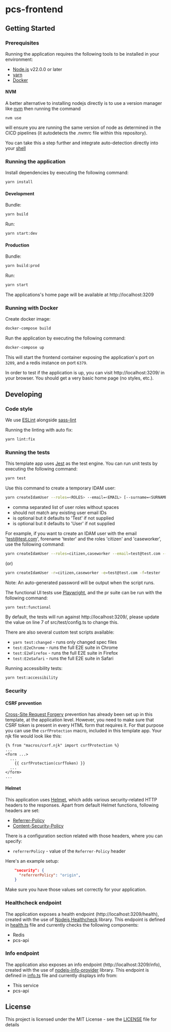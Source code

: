 # pcs-frontend

## Getting Started

### Prerequisites

Running the application requires the following tools to be installed in your environment:

- [Node.js](https://nodejs.org/) v22.0.0 or later
- [yarn](https://yarnpkg.com/)
- [Docker](https://www.docker.com)

#### NVM

A better alternative to installing nodejs directly is to use a version manager like [nvm](https://github.com/nvm-sh/nvm)
then running the command

```
nvm use
```

will ensure you are running the same version of node as determined in the CICD pipelines (it autodetects the .nvmrc file within this repository).

You can take this a step further and integrate auto-detection directly into your [shell](https://github.com/nvm-sh/nvm?tab=readme-ov-file#calling-nvm-use-automatically-in-a-directory-with-a-nvmrc-file)

### Running the application

Install dependencies by executing the following command:

```bash
yarn install
```

#### Development

Bundle:

```bash
yarn build
```

Run:

```bash
yarn start:dev
```

#### Production

Bundle:

```bash
yarn build:prod
```

Run:

```bash
yarn start
```

The applications's home page will be available at http://localhost:3209

### Running with Docker

Create docker image:

```bash
docker-compose build
```

Run the application by executing the following command:

```bash
docker-compose up
```

This will start the frontend container exposing the application's port on `3209`, and a redis instance on port `6379`.

In order to test if the application is up, you can visit http://localhost:3209/ in your browser.
You should get a very basic home page (no styles, etc.).

## Developing

### Code style

We use [ESLint](https://github.com/typescript-eslint/typescript-eslint)
alongside [sass-lint](https://github.com/sasstools/sass-lint)

Running the linting with auto fix:

```bash
yarn lint:fix
```

### Running the tests

This template app uses [Jest](https://jestjs.io//) as the test engine. You can run unit tests by executing
the following command:

```bash
yarn test
```

Use this command to create a temporary IDAM user:

```bash
yarn createIdamUser --roles=<ROLES> --email=<EMAIL> [--surname=<SURNAME>] [--forename=<FORENAME>]
```

- <ROLES> comma separated list of user roles without spaces
- <EMAIL> should not match any existing user email IDs
- <SURNAME> is optional but it defaults to 'Test' if not supplied
- <FORENAME> is optional but it defaults to 'User' if not supplied

For example, if you want to create an IDAM user with the email 'test@test.com', forename 'tester' and the roles 'citizen' and 'caseworker', use the following command:

```bash
yarn createIdamUser --roles=citizen,caseworker --email=test@test.com --forename=tester
```

(or)

```bash
yarn createIdamUser -r=citizen,caseworker -e=test@test.com -f=tester
```

Note: An auto-generated password will be output when the script runs.

The functional UI tests use [Playwright](https://playwright.dev/), and the pr suite can be run with the following command:

```bash
yarn test:functional
```

By default, the tests will run against http://localhost:3209/, please update the value on line 7 of src/test/config.ts to change this.

There are also several custom test scripts available:

- `yarn test:changed` - runs only changed spec files
- `test:E2eChrome` - runs the full E2E suite in Chrome
- `test:E2eFirefox` - runs the full E2E suite in Firefox
- `test:E2eSafari` - runs the full E2E suite in Safari

Running accessibility tests:

```bash
yarn test:accessibility
```

### Security

#### CSRF prevention

[Cross-Site Request Forgery](https://github.com/pillarjs/understanding-csrf) prevention has already been
set up in this template, at the application level. However, you need to make sure that CSRF token
is present in every HTML form that requires it. For that purpose you can use the `csrfProtection` macro,
included in this template app. Your njk file would look like this:

```
{% from "macros/csrf.njk" import csrfProtection %}
...
<form ...>
  ...
    {{ csrfProtection(csrfToken) }}
  ...
</form>
...
```

#### Helmet

This application uses [Helmet](https://helmetjs.github.io/), which adds various security-related HTTP headers
to the responses. Apart from default Helmet functions, following headers are set:

- [Referrer-Policy](https://helmetjs.github.io/docs/referrer-policy/)
- [Content-Security-Policy](https://helmetjs.github.io/docs/csp/)

There is a configuration section related with those headers, where you can specify:

- `referrerPolicy` - value of the `Referrer-Policy` header

Here's an example setup:

```json
    "security": {
      "referrerPolicy": "origin",
    }
```

Make sure you have those values set correctly for your application.

### Healthcheck endpoint

The application exposes a health endpoint (http://localhost:3209/health), created with the use of
[Nodejs Healthcheck](https://github.com/hmcts/nodejs-healthcheck) library. This endpoint is defined
in [health.ts](src/main/routes/health.ts) file and currently checks the following components:

- Redis
- pcs-api

### Info endpoint

The application also exposes an info endpoint (http://localhost:3209/info), created with the use of
[nodejs-info-provider](https://github.com/hmcts/nodejs-info-provider) library. This endpoint is defined
in [info.ts](src/main/routes/info.ts) file and currently displays info from:

- This service
- pcs-api

## License

This project is licensed under the MIT License - see the [LICENSE](LICENSE) file for details
